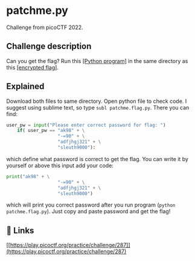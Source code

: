 
# patchme.py

Challenge from picoCTF 2022.



## Challenge description

Can you get the flag?
Run this [[Python program]](https://artifacts.picoctf.net/c/387/patchme.flag.py) in the same directory as this [[encrypted flag]](https://artifacts.picoctf.net/c/387/flag.txt.enc).

## Explained

Download both files to same directory. Open python file to check code. I suggest using sublime text, so type ```subl patchme.flag.py```. There you can find:

```python
user_pw = input("Please enter correct password for flag: ")
    if( user_pw == "ak98" + \
                   "-=90" + \
                   "adfjhgj321" + \
                   "sleuth9000"):
```

which define what password is correct to get the flag. You can write it by yourself or above this input add your code:

```python
print("ak98" + \
                   "-=90" + \
                   "adfjhgj321" + \
                   "sleuth9000")
```

which will print you correct password after you run program (```python patchme.flag.py```). Just copy and paste password and get the flag!

## 🔗 Links
[[https://play.picoctf.org/practice/challenge/287]](https://play.picoctf.org/practice/challenge/287)

